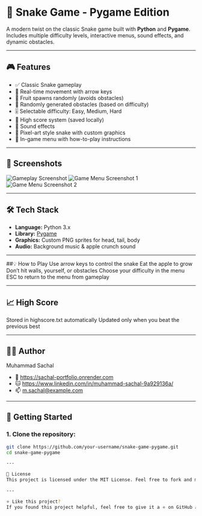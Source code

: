 # 🐍 Snake Game - Pygame Edition

A modern twist on the classic Snake game built with **Python** and **Pygame**.  
Includes multiple difficulty levels, interactive menus, sound effects, and dynamic obstacles.

---

## 🎮 Features

- ✅ Classic Snake gameplay
- 🔄 Real-time movement with arrow keys
- 🍎 Fruit spawns randomly (avoids obstacles)
- 🧱 Randomly generated obstacles (based on difficulty)
- 🎚️ Selectable difficulty: Easy, Medium, Hard
- 💾 High score system (saved locally)
- 🎵 Sound effects
- 🎨 Pixel-art style snake with custom graphics
- 📜 In-game menu with how-to-play instructions

---

## 📸 Screenshots

![Gameplay Screenshot](https://github.com/user-attachments/assets/f990bbd7-ed0a-49e4-88b0-d62300476cb9)
![Game Menu Screenshot 1](https://github.com/user-attachments/assets/c89781ab-e7cc-4c95-8ac3-eb351d280504)
![Game Menu Screenshot 2](https://github.com/user-attachments/assets/4e7d3d03-9026-4ac0-8e9e-91dfc09b25e5)

---

## 🛠️ Tech Stack

- **Language:** Python 3.x  
- **Library:** [Pygame](https://www.pygame.org/)  
- **Graphics:** Custom PNG sprites for head, tail, body  
- **Audio:** Background music & apple crunch sound

---

##💡 How to Play
Use arrow keys to control the snake
Eat the apple to grow
Don’t hit walls, yourself, or obstacles
Choose your difficulty in the menu
ESC to return to the menu from gameplay

---

## 📈 High Score
Stored in highscore.txt automatically
Updated only when you beat the previous best

---

## 👨‍💻 Author
Muhammad Sachal
- 🔗 https://sachal-portfolio.onrender.com
- 🐱 https://www.linkedin.com/in/muhammad-sachal-9a929136a/
- 📫 m.sachal@example.com

---

## 🚀 Getting Started

### 1. Clone the repository:
```bash
git clone https://github.com/your-username/snake-game-pygame.git
cd snake-game-pygame

---

📝 License
This project is licensed under the MIT License. Feel free to fork and modify for personal or educational purpose.

---

⭐ Like this project?
If you found this project helpful, feel free to give it a ⭐ on GitHub and share it with others!


